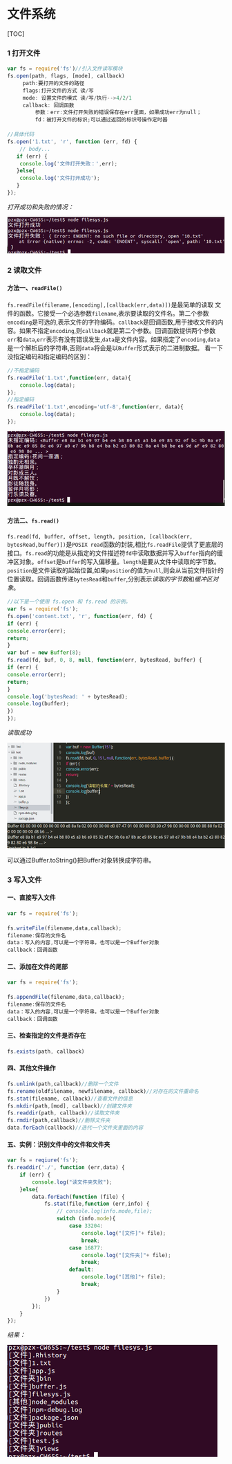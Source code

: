 # 文件系统
[TOC]
### 1 打开文件
```JavaScript
var fs = require('fs')//引入文件读写模块
fs.open(path, flags, [mode], callback)
     path:要打开的文件的路径
     flags:打开文件的方式 读/写
     mode: 设置文件的模式 读/写/执行-->4/2/1 
     callback: 回调函数 
         参数：err:文件打开失败的错误保存在err里面，如果成功err为null；
         fd：被打开文件的标识;可以通过返回的标识号操作定时器
      
//具体代码
fs.open('1.txt', 'r', function (err, fd) {
    // body...
   if (err) {
    console.log('文件打开失败：',err);
   }else{
    console.log('文件打开成功');
   }
});
```
*打开成功和失败的情况：*

![](img/005.png)

### 2 读取文件
#### 方法一、`readFile()`
`fs.readFile(filename,[encoding],[callback(err,data)])`是最简单的读取
文件的函数。它接受一个必选参数`filename`,表示要读取的文件名。第二个参数`encoding`是可选的,表示文件的字符编码。`callback`是回调函数,用于接收文件的内容。如果不指定`encoding`,则`callback`就是第二个参数。回调函数提供两个参数`err`和`data`,`err`表示有没有错误发生,`data`是文件内容。如果指定了`encoding`,`data`是一个解析后的字符串,否则`data`将会是以`Buffer`形式表示的二进制数据。
看一下没指定编码和指定编码的区别：
```JavaScript
//不指定编码
fs.readFile('1.txt',function(err, data){
	console.log(data);
});
//指定编码
fs.readFile('1.txt',encoding='utf-8',function(err, data){
	console.log(data);
});
```

![](img/006.png)

#### 方法二、`fs.read()`
`fs.read(fd, buffer, offset, length, position, [callback(err, bytesRead,buffer)])`是`POSIX read`函数的封装,相比`fs.readFile`提供了更底层的接口。`fs.read`的功能是从指定的文件描述符`fd`中读取数据并写入`buffer`指向的缓冲区对象。`offset`是`buffer`的写入偏移量。`length`是要从文件中读取的字节数。`position`是文件读取的起始位置,如果`position`的值为`null`,则会从当前文件指针的位置读取。回调函数传递`bytesRead`和`buffer`,分别表示*读取的字节数*和*缓冲区对象*。
```JavaScript
//以下是一个使用 fs.open 和 fs.read 的示例。
var fs = require('fs');
fs.open('content.txt', 'r', function(err, fd) {
if (err) {
console.error(err);
return;
}
var buf = new Buffer(8);
fs.read(fd, buf, 0, 8, null, function(err, bytesRead, buffer) {
if (err) {
console.error(err);
return;
}
console.log('bytesRead: ' + bytesRead);
console.log(buffer);
})
});
```
*读取成功*

![](img/007.png)

可以通过Buffer.toString()把Buffer对象转换成字符串。

### 3 写入文件
#### 一、直接写入文件
```JavaScript
var fs = require('fs');

fs.writeFile(filename,data,callback);
filename:保存的文件名
data：写入的内容,可以是一个字符串，也可以是一个Buffer对象
callback：回调函数
```

#### 二、添加在文件的尾部
```JavaScript
var fs = require('fs');

fs.appendFile(filename,data,callback);
filename:保存的文件名
data：写入的内容,可以是一个字符串，也可以是一个Buffer对象
callback：回调函数
```

#### 三、检查指定的文件是否存在
```JavaScript
fs.exists(path, callback)
```

#### 四、其他文件操作
```JavaScript
fs.unlink(path,callback)//删除一个文件
fs.rename(oldfilename, newfilename, callback)//对存在的文件重命名
fs.stat(filename, callback)//查看文件的信息
fs.mkdir(path,[mod], callback)//创建文件夹
fs.readdir(path, callback)//读取文件夹
fs.rmdir(path,callback)//删除文件夹
data.forEach(callback)//迭代一个文件夹里面的内容

```
#### 五、实例：识别文件中的文件和文件夹
```JavaScript
var fs = reqiure('fs');
fs.readdir('./', function (err,data) {
    if (err) {
        console.log("读文件夹失败");
    }else{
        data.forEach(function (file) {
            fs.stat(file,function (err,info) {
                // console.log(info.mode,file);
                switch (info.mode){
                    case 33204:
                        console.log("[文件]"+ file);
                        break;
                    case 16877:
                        console.log("[文件夹]"+ file);
                        break;
                    default:
                        console.log("[其他]"+ file);
                        break;
                }
            })
        });
    }
});
```
*结果：*

![](img/008.png)